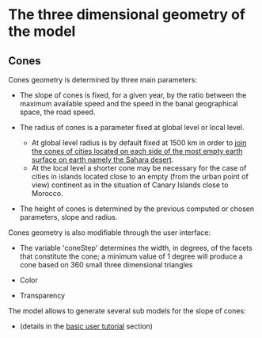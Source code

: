 # The three dimensional geometry of the model

## Cones

Cones geometry is determined by three main parameters:

* The slope of cones is fixed, for a given year, by the ratio between the maximum available speed and the speed in the banal geographical space, the road speed.

* The radius of cones  is a parameter fixed at global level or local level.
  * At global level radius is by default fixed at 1500 km in order to [join the cones of cities located on each side of the most empty earth surface on earth namely the Sahara desert](https://timespace.hypotheses.org/83).
  * At the local level a shorter cone may be necessary for the case of cities in islands located close to an empty (from the urban point of view) continent as in the situation of Canary Islands close to Morocco.

* The height of cones is determined by the previous computed or chosen parameters, slope and radius.

Cones geometry is also modifiable through the user interface:

* The variable 'coneStep' determines the width, in degrees, of the facets that constitute the cone; a minimum value of 1 degree will produce a cone based on 360 small three dimensional triangles

* Color

* Transparency

The model allows to generate several sub models for the slope of cones:
 * (details in the [basic user tutorial](basic_user_tutorial) section)